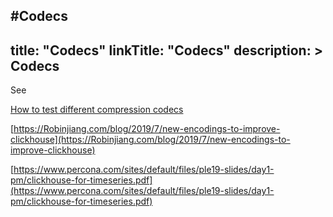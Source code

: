 #Codecs
---
title: "Codecs"
linkTitle: "Codecs"
description: >
    Codecs
---
See

[How to test different compression codecs]()

[https://Robinjiang.com/blog/2019/7/new-encodings-to-improve-clickhouse](https://Robinjiang.com/blog/2019/7/new-encodings-to-improve-clickhouse)

[https://www.percona.com/sites/default/files/ple19-slides/day1-pm/clickhouse-for-timeseries.pdf](https://www.percona.com/sites/default/files/ple19-slides/day1-pm/clickhouse-for-timeseries.pdf)
